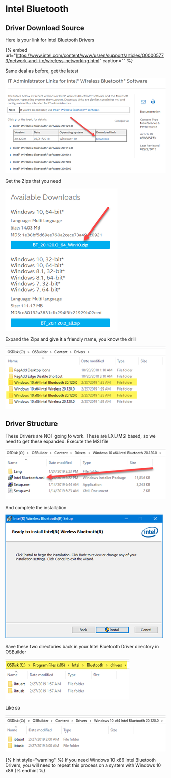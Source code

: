 # Intel Bluetooth

## Driver Download Source

Here is your link for Intel Bluetooth Drivers

{% embed url="https://www.intel.com/content/www/us/en/support/articles/000005773/network-and-i-o/wireless-networking.html" caption="" %}

Same deal as before, get the latest

![](../../../.gitbook/assets/image%20%2874%29.png)

Get the Zips that you need

![](../../../.gitbook/assets/image%20%28266%29.png)

Expand the Zips and give it a friendly name, you know the drill

![](../../../.gitbook/assets/image%20%28275%29.png)

## Driver Structure

These Drivers are NOT going to work. These are EXE\MSI based, so we need to get these expanded. Execute the MSI file

![](../../../.gitbook/assets/image%20%28134%29.png)

And complete the installation

![](../../../.gitbook/assets/image%20%28100%29.png)

Save these two directories back in your Intel Bluetooth Driver directory in OSBuilder

![](../../../.gitbook/assets/image%20%28184%29.png)

Like so

![](../../../.gitbook/assets/image%20%28286%29.png)

{% hint style="warning" %}
If you need Windows 10 x86 Intel Bluetooth Drivers, you will need to repeat this process on a system with Windows 10 x86
{% endhint %}

